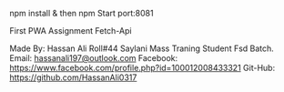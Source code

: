 npm install & then
npm Start port:8081

First PWA Assignment Fetch-Api 

Made By: Hassan Ali Roll#44 Saylani Mass Traning Student Fsd Batch.
Email: hassanali197@outlook.com
Facebook: https://www.facebook.com/profile.php?id=100012008433321
Git-Hub: https://github.com/HassanAli0317